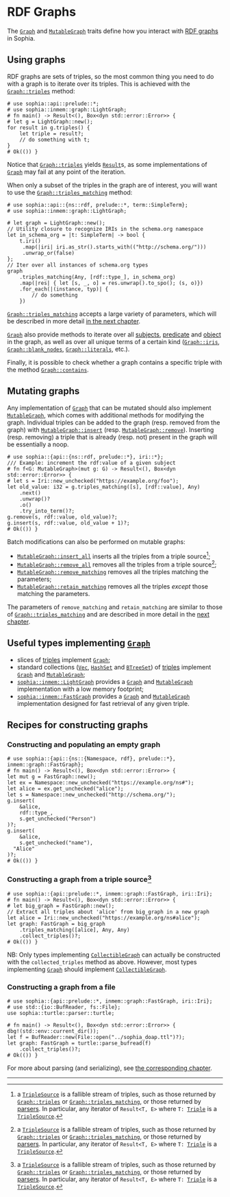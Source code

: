 # RDF Graphs

The [`Graph`] and [`MutableGraph`] traits define how you interact with [RDF graphs] in Sophia.

## Using graphs

RDF graphs are sets of triples,
so the most common thing you need to do with a graph is to iterate over its triples.
This is achieved with the [`Graph::triples`] method:

```rust,noplayground
# use sophia::api::prelude::*;
# use sophia::inmem::graph::LightGraph;
# fn main() -> Result<(), Box<dyn std::error::Error>> {
# let g = LightGraph::new();
for result in g.triples() {
	let triple = result?;
	// do something with t;
}
# Ok(()) }
```
Notice that [`Graph::triples`] yields [`Result`]s,
as some implementations of [`Graph`] may fail at any point of the iteration.

When only a subset of the triples in the graph are of interest,
you will want to use the [`Graph::triples_matching`] method:

```rust,noplayground
# use sophia::api::{ns::rdf, prelude::*, term::SimpleTerm};
# use sophia::inmem::graph::LightGraph;

# let graph = LightGraph::new();
// Utility closure to recognize IRIs in the schema.org namespace
let in_schema_org = |t: SimpleTerm| -> bool {
	t.iri()
	 .map(|iri| iri.as_str().starts_with(("http://schema.org/")))
	 .unwrap_or(false)
};
// Iter over all instances of schema.org types
graph
	.triples_matching(Any, [rdf::type_], in_schema_org)
	.map(|res| { let [s, _, o] = res.unwrap().to_spo(); (s, o)})
	.for_each(|(instance, typ)| {
		// do something 
	})
```

[`Graph::triples_matching`] accepts a large variety of parameters,
which will be described in more detail [in the next chapter](./ch05_term_matchers.md).

[`Graph`] also provide methods to iterate over all [subjects](https://docs.rs/sophia_api/0.8.0/sophia_api/graph/trait.Graph.html#method.subjects),
[predicate](https://docs.rs/sophia_api/0.8.0/sophia_api/graph/trait.Graph.html#method.predicates)
and [object](https://docs.rs/sophia_api/0.8.0/sophia_api/graph/trait.Graph.html#method.objects)
in the graph,
as well as over all unique terms of a certain kind
([`Graph::iris`], [`Graph::blank_nodes`], [`Graph::literals`], etc.).

Finally, it is possible to check whether a graph contains a specific triple with the method [`Graph::contains`].


## Mutating graphs

Any implementation of [`Graph`] that can be mutated should also implement [`MutableGraph`],
which comes with additional methods for modifying the graph.
Individual triples can be added to the graph (resp. removed from the graph)
with [`MutableGraph::insert`] (resp. [`MutableGraph::remove`]).
Inserting (resp. removing) a triple that is already (resp. not) present in the graph will be essentially a noop.

```rust,noplayground
# use sophia::{api::{ns::rdf, prelude::*}, iri::*};
/// Example: increment the rdf:value of a given subject
# fn f<G: MutableGraph>(mut g: G) -> Result<(), Box<dyn std::error::Error>> {
# let s = Iri::new_unchecked("https://example.org/foo");
let old_value: i32 = g.triples_matching([s], [rdf::value], Any)
	.next()
	.unwrap()?
	.o()
	.try_into_term()?;
g.remove(s, rdf::value, old_value)?;
g.insert(s, rdf::value, old_value + 1)?;
# Ok(()) }
```

Batch modifications can also be performed on mutable graphs:

* [`MutableGraph::insert_all`](https://docs.rs/sophia_api/0.8.0/sophia_api/graph/trait.MutableGraph.html#method.insert_all)
  inserts all the triples from a triple source[^triple_source];
* [`MutableGraph::remove_all`](https://docs.rs/sophia_api/0.8.0/sophia_api/graph/trait.MutableGraph.html#method.remove_all)
  removes all the triples from a triple source[^triple_source];
* [`MutableGraph::remove_matching`](https://docs.rs/sophia_api/0.8.0/sophia_api/graph/trait.MutableGraph.html#method.remove_matching)
  removes all the triples matching the parameters;
* [`MutableGraph::retain_matching`](https://docs.rs/sophia_api/0.8.0/sophia_api/graph/trait.MutableGraphremove.html#method.retain_matching)
  removes all the triples *except* those matching the parameters.
	
The parameters of `remove_matching` and `retain_matching` are similar to those of [`Graph::triples_matching`]
and are described in more detail in the [next chapter](./ch05_term_matchers.md).


## Useful types implementing [`Graph`]

* slices of [triples] implement [`Graph`];
* standard collections ([`Vec`], [`HashSet`] and [`BTreeSet`]) of [triples] implement [`Graph`] and [`MutableGraph`];
* [`sophia::inmem::LightGraph`] provides a [`Graph`] and [`MutableGraph`] implementation with a low memory footprint;
* [`sophia::inmem::FastGraph`] provides a [`Graph`] and [`MutableGraph`] implementation designed for fast retrieval of any given triple.

## Recipes for constructing graphs

### Constructing and populating an empty graph

```rust,noplayground
# use sophia::{api::{ns::{Namespace, rdf}, prelude::*}, inmem::graph::FastGraph};
# fn main() -> Result<(), Box<dyn std::error::Error>> {
let mut g = FastGraph::new();
let ex = Namespace::new_unchecked("https://example.org/ns#");
let alice = ex.get_unchecked("alice");
let s = Namespace::new_unchecked("http://schema.org/");
g.insert(
	&alice,
	rdf::type_,
	s.get_unchecked("Person")
)?;
g.insert(
	&alice,
	s.get_unchecked("name"),
  "Alice"
)?;
# Ok(()) }
```

### Constructing a graph from a triple source[^triple_source]

```rust,noplayground
# use sophia::{api::prelude::*, inmem::graph::FastGraph, iri::Iri};
# fn main() -> Result<(), Box<dyn std::error::Error>> {
# let big_graph = FastGraph::new();
// Extract all triples about 'alice' from big_graph in a new graph
let alice = Iri::new_unchecked("https://example.org/ns#alice");
let graph: FastGraph = big_graph
	.triples_matching([alice], Any, Any)
	.collect_triples()?;
# Ok(()) }
```

NB: Only types implementing [`CollectibleGraph`]
can actually be constructed with the `collected_triples` method as above.
However, most types implementing [`Graph`] should implement [`CollectibleGraph`].

### Constructing a graph from a file

```rust,noplayground
# use sophia::{api::prelude::*, inmem::graph::FastGraph, iri::Iri};
# use std::{io::BufReader, fs::File};
use sophia::turtle::parser::turtle;

# fn main() -> Result<(), Box<dyn std::error::Error>> {
dbg!(std::env::current_dir());
let f = BufReader::new(File::open("../sophia_doap.ttl")?);
let graph: FastGraph = turtle::parse_bufread(f)
	.collect_triples()?;
# Ok(()) }
```

For more about parsing (and serializing), see [the corresponding chapter](./ch07_parsing_and_serializing.md).

----

[^triple_source]: a [`TripleSource`] is a fallible stream of triples,
such as those returned by [`Graph::triples`] or [`Graph::triples_matching`],
or those returned by [parsers].
In particular, any iterator of `Result<T, E>` where `T: `[`Triple`] is a [`TripleSource`].


[`Graph`]: https://docs.rs/sophia_api/0.8.0/sophia_api/graph/trait.Graph.html
[`MutableGraph`]: https://docs.rs/sophia_api/0.8.0/sophia_api/graph/trait.MutableGraph.html
[RDF graphs]: https://www.w3.org/TR/rdf-concepts/#dfn-rdf-graph
[`Graph::triples`]: https://docs.rs/sophia_api/0.8.0/sophia_api/graph/trait.Graph.html#tymethod.triples
[`Result`]: https://doc.rust-lang.org/std/result/enum.Result.html
[`Graph::triples_matching`]: https://docs.rs/sophia_api/0.8.0/sophia_api/graph/trait.Graph.html#method.triples_matching
[`Graph::iris`]: https://docs.rs/sophia_api/0.8.0/sophia_api/graph/trait.Graph.html#method.iris
[`Graph::literals`]: https://docs.rs/sophia_api/0.8.0/sophia_api/graph/trait.Graph.html#method.literals
[`Graph::blank_nodes`]: https://docs.rs/sophia_api/0.8.0/sophia_api/graph/trait.Graph.html#method.blank_nodes
[`Graph::contains`]: https://docs.rs/sophia_api/0.8.0/sophia_api/graph/trait.Graph.html#method.contains
[`MutableGraph::insert`]: https://docs.rs/sophia_api/0.8.0/sophia_api/graph/trait.MutableGraph.html#tymethod.insert
[`MutableGraph::remove`]: https://docs.rs/sophia_api/0.8.0/sophia_api/graph/trait.MutableGraph.html#tymethod.remove
[`MutableGraph::insert_triple`]: https://docs.rs/sophia_api/0.8.0/sophia_api/graph/trait.MutableGraph.html#method.insert_triple
[`MutableGraph::remove_triple`]: https://docs.rs/sophia_api/0.8.0/sophia_api/graph/trait.MutableGraph.html#method.remove_triple
[`Triple`]: https://docs.rs/sophia_api/0.8.0/sophia_api/triple/trait.Triple.html
[triple source]: https://docs.rs/sophia_api/0.8.0/sophia_api/source/trait.TripleSource.html
[triples]: https://docs.rs/sophia_api/0.8.0/sophia_api/triple/trait.Triple.html
[`Vec`]: https://doc.rust-lang.org/std/vec/struct.Vec.html
[`HashSet`]: https://doc.rust-lang.org/std/collections/struct.HashSet.html
[`BTreeSet`]: https://doc.rust-lang.org/std/collections/struct.BTreeSet.html
[`sophia::inmem::LightGraph`]: https://docs.rs/sophia_inmem/0.8.0/sophia_inmem/graph/type.LightGraph.html
[`sophia::inmem::FastGraph`]: https://docs.rs/sophia_inmem/0.8.0/sophia_inmem/graph/type.FastGraph.html
[`TripleSource`]: https://docs.rs/sophia_api/0.8.0/sophia_api/source/trait.TripleSource.html
[parsers]: ./ch07_parsing_and_serializing.md
[`CollectibleGraph`]: https://docs.rs/sophia_api/0.8.0/sophia_api/graph/trait.CollectibleGraph.html
